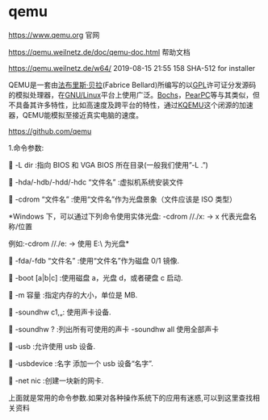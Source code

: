 # qemu
https://www.qemu.org  官网

https://qemu.weilnetz.de/doc/qemu-doc.html  帮助文档



https://qemu.weilnetz.de/w64/ 2019-08-15 21:55  158   SHA-512 for installer





QEMU是一套由[法布里斯·贝拉](https://baike.baidu.com/item/%E6%B3%95%E5%B8%83%E9%87%8C%E6%96%AF%C2%B7%E8%B4%9D%E6%8B%89/9358492)(Fabrice Bellard)所编写的以[GPL](https://baike.baidu.com/item/GPL)许可证分发源码的模拟处理器，在[GNU/Linux](https://baike.baidu.com/item/GNU%2FLinux)平台上使用广泛。[Bochs](https://baike.baidu.com/item/Bochs)，[PearPC](https://baike.baidu.com/item/PearPC)等与其类似，但不具备其许多特性，比如高速度及跨平台的特性，通过[KQEMU](https://baike.baidu.com/item/KQEMU)这个闭源的加速器，QEMU能模拟至接近真实电脑的速度。













https://github.com/qemu




1.命令参数: 

 -L dir :指向 BIOS 和 VGA BIOS 所在目录(一般我们使用”-L .”) 

 -hda/-hdb/-hdd/-hdc “文件名” :虚拟机系统安装文件 

 -cdrom “文件名” :使用“文件名”作为光盘景象（文件应该是 ISO 类型） 

*Windows 下，可以通过下列命令使用实体光盘: -cdrom //./x: -> x 代表光盘名称/位置

例如:-cdrom //./e: -> 使用 E:\ 为光盘* 

 -fda/-fdb “文件名” :使用“文件名”作为磁盘 0/1 镜像. 

 -boot \[a|b|c\] :使用磁盘 a，光盘 d，或者硬盘 c 启动. 

 -m 容量 :指定内存的大小，单位是 MB. 

 -soundhw c1,„: 使用声卡设备. 

 -soundhw ? :列出所有可使用的声卡 -soundhw all 使用全部声卡 

 -usb :允许使用 usb 设备. 

 -usbdevice :名字 添加一个 usb 设备“名字”. 

 -net nic :创建一块新的网卡. 

上面就是常用的命令参数.如果对各种操作系统下的应用有迷惑,可以到这里查找相关资料











